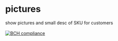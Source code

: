 # pictures
show pictures and small desc of SKU for customers
<br><br>
[![BCH compliance](https://bettercodehub.com/edge/badge/Zumik3/pictures?branch=master)](https://bettercodehub.com/)
